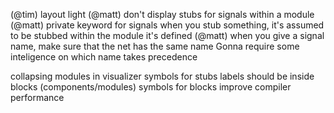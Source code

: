 (@tim) layout light
(@matt) don't display stubs for signals within a module
(@matt) private keyword for signals
when you stub something, it's assumed to be stubbed within the module it's defined
(@matt) when you give a signal name, make sure that the net has the same name
    Gonna require some inteligence on which name takes precedence

collapsing modules in visualizer
symbols for stubs
labels should be inside blocks (components/modules)
symbols for blocks
improve compiler performance
